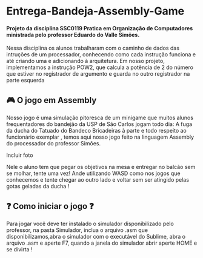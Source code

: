 # Entrega-Bandeja-Assembly-Game
#### Projeto da disciplina SSC0119 Pratica em Organização de Computadores ministrada pelo professor Eduardo do Valle Simões.

Nessa disciplina os alunos trabalharam com o caminho de dados das intruções de um processador, conhecendo como cada instrução funciona e até criando uma e adicionando à arquitetura.
Em nosso projeto, implementamos a instrução POW2, que calcula a potência de 2 do número que estiver no registrador de argumento e guarda no outro registrador na parte esquerda


## :video_game: O jogo em Assembly



Nosso jogo é uma simulação pitoresca de um minigame que muitos alunos frequentadores do bandejão da USP de São Carlos jogam todo dia: A fuga da ducha do Tatuado do Bandeco
Bricadeiras à parte e todo respeito ao funcionário exemplar , temos aqui nosso jogo feito na linguagem Assembly do processador do professor Simões.

Incluir foto

Nele o aluno tem que pegar os objetivos na mesa e entregar no balcão sem se molhar, tente uma vez!
Ande utilizando WASD como nos jogos que conhecemos e tente chegar ao outro lado e voltar sem ser atingido pelas gotas geladas da ducha !

## :question: Como iniciar o jogo :question:

Para jogar você deve ter instalado o simulador disponibilizado pelo professor, na pasta Simulador, inclua o arquivo .asm que disponibilizamos,abra o simulador com o executável do Sublime,
abra o arquivo .asm e aperte F7, quando a janela do simulador abrir aperte HOME e se divirta !


